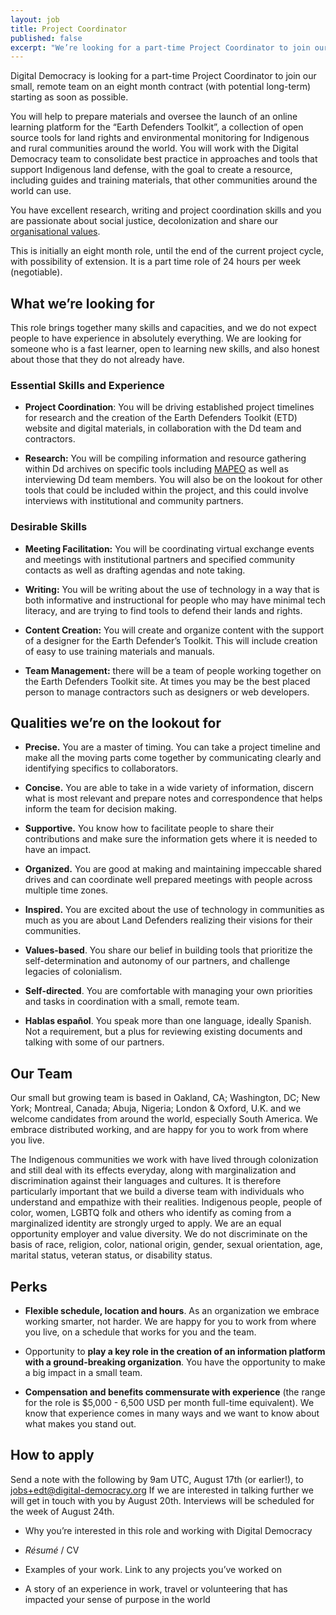 ```yaml
---
layout: job
title: Project Coordinator
published: false
excerpt: "We’re looking for a part-time Project Coordinator to join our small, remote team on an eight month contract (with potential long-term) starting as soon as possible to prepare materials and oversee the launch of an online learning platform for the 'Earth Defenders Toolkit'"
---
```

Digital Democracy is looking for a part-time Project Coordinator to join
our small, remote team on an eight month contract (with potential
long-term) starting as soon as possible.

You will help to prepare materials and oversee the launch of an online
learning platform for the “Earth Defenders Toolkit”, a collection of
open source tools for land rights and environmental monitoring for
Indigenous and rural communities around the world. You will work with
the Digital Democracy team to consolidate best practice in approaches
and tools that support Indigenous land defense, with the goal to create
a resource, including guides and training materials, that other
communities around the world can use.

You have excellent research, writing and project coordination skills and
you are passionate about social justice, decolonization and share our
[organisational values](https://www.digital-democracy.org/values/).

This is initially an eight month role, until the end of the current
project cycle, with possibility of extension. It is a part time role of
24 hours per week (negotiable).

## What we’re looking for

This role brings together many skills and capacities, and we do not
expect people to have experience in absolutely everything. We are
looking for someone who is a fast learner, open to learning new skills,
and also honest about those that they do not already have.

### Essential Skills and Experience

- **Project Coordination**: You will be driving established project
timelines for research and the creation of the Earth Defenders
Toolkit (ETD) website and digital materials, in collaboration with
the Dd team and contractors.

- **Research:** You will be compiling information and resource
gathering within Dd archives on specific tools including
[MAPEO](http://www.mapeo.app) as
well as interviewing Dd team members. You will also be on the
lookout for other tools that could be included within the project,
and this could involve interviews with institutional and community
partners.

### Desirable Skills

- **Meeting Facilitation:** You will be coordinating virtual
exchange events and meetings with institutional partners and
specified community contacts as well as drafting agendas and note
taking.

- **Writing:** You will be writing about the use of technology in a
way that is both informative and instructional for people who may
have minimal tech literacy, and are trying to find tools to defend
their lands and rights.

- **Content Creation:** You will create and organize content with
the support of a designer for the Earth Defender’s Toolkit. This
will include creation of easy to use training materials and
manuals.

- **Team Management:** there will be a team of people working
together on the Earth Defenders Toolkit site. At times you may be
the best placed person to manage contractors such as designers or
web developers.

## Qualities we’re on the lookout for

- **Precise.** You are a master of timing. You can take a project
timeline and make all the moving parts come together by
communicating clearly and identifying specifics to collaborators.

- **Concise.** You are able to take in a wide variety of
information, discern what is most relevant and prepare notes and
correspondence that helps inform the team for decision making.

- **Supportive.** You know how to facilitate people to share their
contributions and make sure the information gets where it is
needed to have an impact.

- **Organized.** You are good at making and maintaining impeccable
shared drives and can coordinate well prepared meetings with
people across multiple time zones.

- **Inspired.** You are excited about the use of technology in
communities as much as you are about Land Defenders realizing
their visions for their communities.

- **Values-based**. You share our belief in building tools that
prioritize the self-determination and autonomy of our partners,
and challenge legacies of colonialism.

- **Self-directed**. You are comfortable with managing your own
priorities and tasks in coordination with a small, remote team.

- **Hablas español**. You speak more than one language, ideally
Spanish. Not a requirement, but a plus for reviewing existing
documents and talking with some of our partners.

## Our Team

Our small but growing team is based in Oakland, CA; Washington, DC; New
York; Montreal, Canada; Abuja, Nigeria; London & Oxford, U.K. and we
welcome candidates from around the world, especially South America. We
embrace distributed working, and are happy for you to work from where
you live.

The Indigenous communities we work with have lived through colonization
and still deal with its effects everyday, along with marginalization and
discrimination against their languages and cultures. It is therefore
particularly important that we build a diverse team with individuals who
understand and empathize with their realities. Indigenous people, people
of color, women, LGBTQ folk and others who identify as coming from a
marginalized identity are strongly urged to apply. We are an equal
opportunity employer and value diversity. We do not discriminate on the
basis of race, religion, color, national origin, gender, sexual
orientation, age, marital status, veteran status, or disability status.

## Perks

- **Flexible schedule, location and hours**. As an organization we
embrace working smarter, not harder. We are happy for you to work
from where you live, on a schedule that works for you and the
team.

- Opportunity to **play a key role in the creation of an information
platform with a ground-breaking organization**. You have the
opportunity to make a big impact in a small team.

- **Compensation and benefits commensurate with experience** (the
range for the role is $5,000 - 6,500 USD per month full-time
equivalent). We know that experience comes in many ways and we
want to know about what makes you stand out.

## How to apply

Send a note with the following by 9am UTC, August 17th (or earlier!), to
[jobs+edt@digital-democracy.org](mailto:jobs+edt@digital-democracy.org) If we
are interested in talking further we will get in touch with you by August 20th.
Interviews will be scheduled for the week of August 24th.

- Why you’re interested in this role and working with Digital
Democracy

- *Résumé* / CV

- Examples of your work. Link to any projects you’ve worked on

- A story of an experience in work, travel or volunteering that has
impacted your sense of purpose in the world
